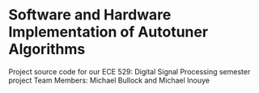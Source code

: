 # Software and Hardware Implementation of Autotuner Algorithms

Project source code for our ECE 529: Digital Signal Processing semester project
Team Members: Michael Bullock and Michael Inouye
